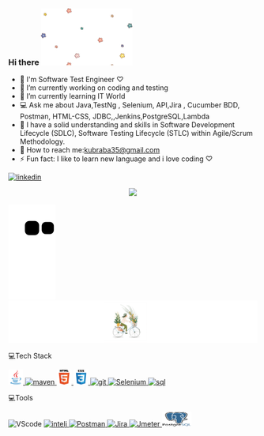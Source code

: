 ###  Hi there <img align=beside width=185 src="https://raw.githubusercontent.com/SenaYcdl/SenaYcdl/main/3f11b653258af68f56efa1e944388c6a.gif" />

 - 🎀 I'm Software Test Engineer ♡
- 🌺 I’m currently working on coding and testing
- 🌱  I’m currently learning IT World
- 💻 Ask me about Java,TestNg , Selenium, API,Jira , Cucumber BDD, Postman, HTML-CSS, JDBC,,Jenkins,PostgreSQL,Lambda
- 🌸 I have a solid understanding and skills in Software Development Lifecycle (SDLC), Software Testing Lifecycle (STLC) within Agile/Scrum Methodology. 
- 💌 How to reach me:kubraba35@gmail.com 
- ⚡ Fun fact: I like to learn new language and i love coding ♡








[![linkedin](https://img.shields.io/badge/Linkedin-000000?style=for-the-badge&logo=Linkedin&logoColor=white)](www.linkedin.com/in/kubrabasaran)



<p align="center">
      <img height="180em" src="https://github-readme-stats.vercel.app/api?username=Kubrabsrn&theme=material-palenight&show_icons=true&count_private=true)"/>
     </p>


![snake gif](https://github.com/SenaYcdl/SenaYcdl/blob/output/github-contribution-grid-snake.svg)
<img align=beside width=1520 src="https://raw.githubusercontent.com/NidaYucedal/NidaYucedal/main/54bd87584d4fb9e074778f9f95ba8387.gif" />



💻Tech Stack

<p align="left">

<a href="https://www.java.com" target="_blank" rel="noreferrer"> <img src="https://raw.githubusercontent.com/devicons/devicon/master/icons/java/java-original.svg" alt="java" width="30" height="30"/> </a>
  <a href="https://www.maven.com" target="_blank" rel="noreferrer"> <img src="https://koraypeker.com/wp-content/uploads/2018/06/1_xsrKVt69q3JsZzLD-ldekQ.jpeg" alt="maven" width="100" height="20"/> </a>
<a href="https://www.html5.com" target="_blank" rel="noreferrer"> <img src="https://raw.githubusercontent.com/github/explore/80688e429a7d4ef2fca1e82350fe8e3517d3494d/topics/html/html.png" alt="HTML" width="30" height="30"/> </a>
<a href="https://www.css3.com" target="_blank" rel="noreferrer"> <img src="https://raw.githubusercontent.com/github/explore/80688e429a7d4ef2fca1e82350fe8e3517d3494d/topics/css/css.png" alt="CSS" width="30" height="30"/> </a>
<a href="https://git-scm.com/" target="_blank" rel="noreferrer"> <img src="https://www.vectorlogo.zone/logos/git-scm/git-scm-icon.svg" alt="git" width="20" height="20"/> </a>
<a href="https://www.selenium.com" target="_blank" rel="noreferrer"> <img src="https://camo.githubusercontent.com/4b95df4d6ca7a01afc25d27159804dc5a7d0df41d8131aaf50c9f84847dfda21/68747470733a2f2f73656c656e69756d2e6465762f696d616765732f73656c656e69756d5f6c6f676f5f7371756172655f677265656e2e706e67" alt="Selenium" width="30" height="30"/> </a>
<a href="https://www.api.com" target="_blank" rel="noreferrer"> <img src="https://encrypted-tbn0.gstatic.com/images?q=tbn:ANd9GcS3m3cQd-M2Gq5QXSik9qJSHGDBW3MvBoWFyA&usqp=CAU" alt="sql" width="30" height="30"/> </a>
  
</p>











💻Tools

<p align="left >

<a href="https://www.vscode.com" target="_blank" rel="noreferrer"> <img src="https://media.githubusercontent.com/media/microsoft/vscode-docs/main/images/logo-stable.png" alt="VScode" width="30" height="30"/> </a>
<a href="https://www.intelj.com" target="_blank" rel="noreferrer"> <img src="https://encrypted-tbn0.gstatic.com/images?q=tbn:ANd9GcQak-N8W03mK25slV1lwM80i0y1obRPPJOaLA&usqp=CAU" alt="intelj" width="60" height="30"/> </a>
<a href="https://www.postman.com" target="_blank" rel="noreferrer"> <img src="https://www.semihduran.com/wp-content/uploads/2020/12/postman.jpg" alt="Postman" width="60" height="40"/> </a>
<a href="https://www.jira.com" target="_blank" rel="noreferrer"> <img src="https://yardimmasasi.atilim.edu.tr/images/atlassian-jira-logo-large.png" alt="Jira" width="60" height="30"/> </a>
<a href="https://www.jenkins.io/" target="_blank" rel="noreferrer"> <img src="https://media.bitdegree.org/storage/media/images/2018/11/jenkins-interview-questions-logo.png" alt="Jmeter" width="30" height="30"/> </a>
<a href="https://www.postgresql.org" target="_blank" rel="noreferrer"> <img src="https://raw.githubusercontent.com/devicons/devicon/master/icons/postgresql/postgresql-original-wordmark.svg" alt="postgresql" width="60" height="30"/> </a> <a href="https://www.selenium.dev" target="_blank" rel="noreferrer">
